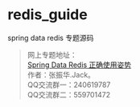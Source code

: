 # redis_guide
spring data redis 专题源码      
> 网上专题地址：     
  [Spring Data Redis 正确使用姿势](http://gitbook.cn/gitchat/column/5a4ce2005e04d7622ba2b256)      
> 作者：张振华.Jack。       
> QQ交流群一：240619787        
> QQ交流群二：559701472        

